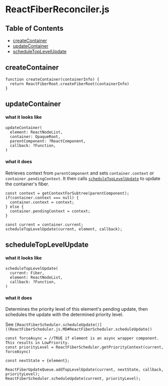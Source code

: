 # ReactFiberReconciler.js

## Table of Contents
- [createContainer](#ReactFiberReconciler.createContainer)
- [updateContainer](#ReactFiberReconciler.updateContainer)
- [scheduleTopLevelUpdate](#ReactFiberReconciler.scheduleTopLevelUpdate)

<a name="ReactFiberReconciler.createContainer"></a>
## createContainer
```
function createContainer(containerInfo) {
  return ReactFiberRoot.createFiberRoot(containerInfo)
}
```

<a name="ReactFiberReconciler.updateContainer"></a>
## updateContainer
#### what it looks like
```
updateContainer(
  element: ReactNodeList,
  container: OpaqueRoot,
  parentComponent: ?ReactComponent,
  callback: ?Function,
)
```
#### what it does
Retrieves context from `parentComponent` and sets `container.context` or `container.pendingContext`. It then calls [`scheduleTopLevelUpdate`](#ReactFiberReconciler.scheduleTopLevelUpdate) to update the container's fiber.
```
const context = getContextForSubtree(parentComponent);
if(container.context === null) {
  container.context = context;
} else {
  container.pendingContext = context;
}

const current = container.current;
scheduleTopLevelUpdate(current, element, callback);
```

<a name="ReactFiberReconciler.scheduleTopLevelUpdate"></a>
## scheduleTopLevelUpdate
#### what it looks like
```
scheduleTopLevelUpdate(
  current: Fiber,
  element: ReactNodeList,
  callback: ?Function,
)
```
#### what it does
Determines the priority level of this element's pending update, then schedules the update with the determined priority level.

See `[ReactFiberScheduler.scheduleUpdate()]((ReactFiberScheduler.js.MD#ReactFiberScheduler.scheduleUpdate))`
```
const forceAsync = //TRUE if element is an async wrapper component. This results in LowPriority.
const priorityLevel = ReactFiberScheduler.getPriorityContext(current, forceAsync)

const nextState = {element};

ReactFiberUpdateQueue.addTopLevelUpdate(current, nextState, callback, priorityLevel);
ReactFiberScheduler.scheduleUpdate(current, priorityLevel);
```
